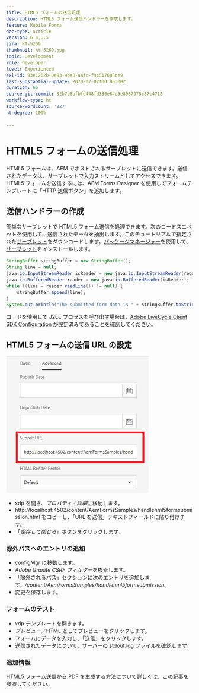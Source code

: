 ```yaml
---
title: HTML5 フォームの送信処理
description: HTML5 フォーム送信ハンドラーを作成します。
feature: Mobile Forms
doc-type: article
version: 6.4,6.5
jira: KT-5269
thumbnail: kt-5269.jpg
topic: Development
role: Developer
level: Experienced
exl-id: 93e1262b-0e93-4ba8-aafc-f9c517688ce9
last-substantial-update: 2020-07-07T00:00:00Z
duration: 66
source-git-commit: 52b7e6afbfe448fd350e84c3e8987973c87c4718
workflow-type: ht
source-wordcount: '227'
ht-degree: 100%

---
```



# HTML5 フォームの送信処理

HTML5 フォームは、AEM でホストされるサーブレットに送信できます。送信されたデータは、サーブレットで入力ストリームとしてアクセスできます。HTML5 フォームを送信するには、AEM Forms Designer を使用してフォームテンプレートに「HTTP 送信ボタン」を追加します。

## 送信ハンドラーの作成

簡単なサーブレットで HTML5 フォーム送信を処理できます。次のコードスニペットを使用して、送信されたデータを抽出します。このチュートリアルで指定された[サーブレット](assets/html5-submit-handler.zip)をダウンロードします。[パッケージマネージャー](http://localhost:4502/crx/packmgr/index.jsp)を使用して、[サーブレット](assets/html5-submit-handler.zip)をインストールします。

```java
StringBuffer stringBuffer = new StringBuffer();
String line = null;
java.io.InputStreamReader isReader = new java.io.InputStreamReader(request.getInputStream(), "UTF-8");
java.io.BufferedReader reader = new java.io.BufferedReader(isReader);
while ((line = reader.readLine()) != null) {
    stringBuffer.append(line);
}
System.out.println("The submitted form data is " + stringBuffer.toString());
```

コードを使用して J2EE プロセスを呼び出す場合は、[Adobe LiveCycle Client SDK Configuration](https://helpx.adobe.com/jp/aem-forms/6/submit-form-data-livecycle-process.html) が設定済みであることを確認してください。

## HTML5 フォームの送信 URL の設定

![送信 URL](assets/submit-url.PNG)

- xdp を開き、_プロパティ_／_詳細_&#x200B;に移動します。
- http://localhost:4502/content/AemFormsSamples/handlehml5formsubmission.html をコピーし、「URL を送信」テキストフィールドに貼り付けます。
- 「_保存して閉じる_」ボタンをクリックします。

### 除外パスへのエントリの追加

- [configMgr](http://localhost:4502/system/console/configMgr) に移動します。
- _Adobe Granite CSRF フィルター_&#x200B;を検索します。
- 「除外されるパス」セクションに次のエントリを追加します。_/content/AemFormsSamples/handlehml5formsubmission_。
- 変更を保存します。

### フォームのテスト

- xdp テンプレートを開きます。
- _プレビュー_／HTML としてプレビューをクリックします。
- フォームにデータを入力し、「送信」をクリックします。
- 送信されたデータについて、サーバーの stdout.log ファイルを確認します。

### 追加情報

HTML5 フォーム送信から PDF を生成する方法について詳しくは、この[記事](https://experienceleague.adobe.com/docs/experience-manager-learn/forms/document-services/generate-pdf-from-mobile-form-submission-article.html?lang=ja)を参照してください。


